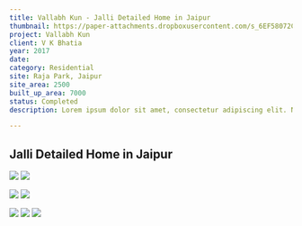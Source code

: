 ```yaml
---
title: Vallabh Kun - Jalli Detailed Home in Jaipur
thumbnail: https://paper-attachments.dropboxusercontent.com/s_6EF58072C2E805B02FFC7B98D60E3CCE89FE4F6FBDFDD8C5906AB29376DF1437_1729166201916_01EXTERNAL.jpg
project: Vallabh Kun
client: V K Bhatia
year: 2017
date:
category: Residential 
site: Raja Park, Jaipur
site_area: 2500
built_up_area: 7000
status: Completed
description: Lorem ipsum dolor sit amet, consectetur adipiscing elit. Nullam ultricies interdum tortor, sit amet gravida ipsum fermentum ut. Aenean sagittis metus justo, at vestibulum elit malesuada a. Suspendisse dictum, sapien eu tincidunt convallis, elit urna rhoncus leo, ac fermentum lorem libero in magna. Integer scelerisque odio et convallis faucibus.

---
```


## Jalli Detailed Home in Jaipur

![](https://paper-attachments.dropboxusercontent.com/s_6EF58072C2E805B02FFC7B98D60E3CCE89FE4F6FBDFDD8C5906AB29376DF1437_1729166202234_02EXTERNAL.jpg)
![](https://paper-attachments.dropboxusercontent.com/s_6EF58072C2E805B02FFC7B98D60E3CCE89FE4F6FBDFDD8C5906AB29376DF1437_1729166202349_03+JALLI+DETAIL.jpg)

![](https://paper-attachments.dropboxusercontent.com/s_6EF58072C2E805B02FFC7B98D60E3CCE89FE4F6FBDFDD8C5906AB29376DF1437_1729166202668_04+LOOKING+INTO+COURTYARD.jpg)
![](https://paper-attachments.dropboxusercontent.com/s_6EF58072C2E805B02FFC7B98D60E3CCE89FE4F6FBDFDD8C5906AB29376DF1437_1729166203101_05+STAIRCASE+JALLI+WALL.jpg)

![](https://paper-attachments.dropboxusercontent.com/s_6EF58072C2E805B02FFC7B98D60E3CCE89FE4F6FBDFDD8C5906AB29376DF1437_1729166210287_06+GF+PLAN.jpg)
![](https://paper-attachments.dropboxusercontent.com/s_6EF58072C2E805B02FFC7B98D60E3CCE89FE4F6FBDFDD8C5906AB29376DF1437_1729166210112_07+FF+PLAN.jpg)
![](https://paper-attachments.dropboxusercontent.com/s_6EF58072C2E805B02FFC7B98D60E3CCE89FE4F6FBDFDD8C5906AB29376DF1437_1729166210488_08+SF+PLAN.jpg)



